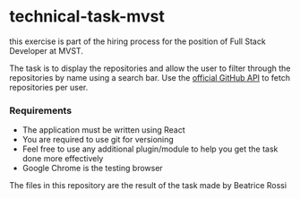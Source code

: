 # technical-task-mvst

this exercise is part of the hiring process for the position of Full Stack Developer at MVST.

The task is to display the repositories and allow the user to filter through the repositories by name using a search bar. 
Use the [official GitHub API](https://docs.github.com/en/rest) to fetch repositories per user.

### Requirements
- The application must be written using React
- You are required to use git for versioning
- Feel free to use any additional plugin/module to help you get the task done more
effectively
- Google Chrome is the testing browser

The files in this repository are the result of the task made by Beatrice Rossi

